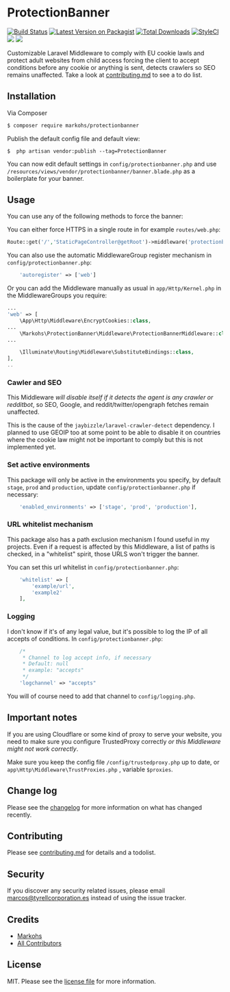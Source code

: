 # ProtectionBanner

[![Build Status](https://travis-ci.org/Markohs/ProtectionBanner.svg?branch=master)](https://travis-ci.org/Markohs/ProtectionBanner)
[![Latest Version on Packagist][ico-version]][link-packagist]
[![Total Downloads][ico-downloads]][link-downloads]
[![StyleCI][ico-styleci]][link-styleci]
[![](https://img.shields.io/badge/PRs-welcome-brightgreen.svg?style=flat-square)](http://makeapullrequest.com)
[![](https://img.shields.io/badge/license-MIT-blue.svg?style=flat-square)](https://opensource.org/licenses/MIT)

Customizable Laravel Middleware to comply with EU cookie lawls and protect adult websites from child access forcing the client to accept conditions before any cookie or anything is sent, detects crawlers so SEO remains unaffected. Take a look at [contributing.md](contributing.md) to see a to do list.

## Installation

Via Composer

``` bash
$ composer require markohs/protectionbanner
```

Publish the default config file and default view:
```
$  php artisan vendor:publish --tag=ProtectionBanner
```

You can now edit default settings in `config/protectionbanner.php` and use `/resources/views/vendor/protectionbanner/banner.blade.php` as a boilerplate for your banner.

## Usage

You can use any of the following methods to force the banner:

You can either force HTTPS in a single route in for example `routes/web.php`:
```php
Route::get('/','StaticPageController@getRoot')->middleware('protectionbanner');

```

You can also use the automatic MiddlewareGroup register mechanism in `config/protectionbanner.php`:
```php
	'autoregister' => ['web']
```

Or you can add the Middleware manually as usual in `app/Http/Kernel.php` in the MiddlewareGroups you require:

```php
...
'web' => [
    \App\Http\Middleware\EncryptCookies::class,
...
    \Markohs\ProtectionBanner\Middleware\ProtectionBannerMiddleware::class,
...

    \Illuminate\Routing\Middleware\SubstituteBindings::class,
],
..
```

### Cawler and SEO

This Middleware *will disable itself if it detects the agent is any crawler or redditbot*, so SEO, Google, and reddit/twitter/opengraph fetches remain unaffected.

This is the cause of the `jaybizzle/laravel-crawler-detect` dependency. I planned to use GEOIP too at some point to be able to disable it on countries where the cookie law might not be important to comply but this is not implemented yet.

### Set active environments

This package will only be active in the environments you specify, by default `stage`, `prod` and `production`, update `config/protectionbanner.php` if necessary:

```php
    'enabled_environments' => ['stage', 'prod', 'production'],
```

### URL whitelist mechanism

This package also has a path exclusion mechanism I found useful in my projects. Even if a request is affected by this Middleware, a list of paths is checked, in a "whitelist" spirit, those URLS won't trigger the banner.

You can set this url whitelist in  `config/protectionbanner.php`:
```php
    'whitelist' => [
        'example/url',
        'example2'
    ],

```

### Logging

I don't know if it's of any legal value, but it's possible to log the IP of all accepts of conditions. In `config/protectionbanner.php`:
```php
	/*
	 * Channel to log accept info, if necessary
	 * Default: null
	 * example: "accepts"
	 */
	'logchannel' => "accepts"
```

You will of course need to add that channel to `config/logging.php`.

## Important notes

If you are using Cloudflare or some kind of proxy to serve your website, you need to make sure you configure TrustedProxy correctly *or this Middleware might not work correctly*.

Make sure you keep the config file `/config/trustedproxy.php` up to date, or `app\Http\Middleware\TrustProxies.php` , variable `$proxies`. 

## Change log

Please see the [changelog](changelog.md) for more information on what has changed recently.

## Contributing

Please see [contributing.md](contributing.md) for details and a todolist.

## Security

If you discover any security related issues, please email marcos@tyrellcorporation.es instead of using the issue tracker.

## Credits

- [Markohs][link-author]
- [All Contributors][link-contributors]

## License

MIT. Please see the [license file](license.md) for more information.

[ico-version]: https://img.shields.io/packagist/v/markohs/protectionbanner.svg?style=flat-square
[ico-downloads]: https://img.shields.io/packagist/dt/markohs/protectionbanner.svg?style=flat-square
[ico-travis]: https://img.shields.io/travis/markohs/protectionbanner/master.svg?style=flat-square
[ico-styleci]: https://styleci.io/repos/238480865/shield

[link-packagist]: https://packagist.org/packages/markohs/protectionbanner
[link-downloads]: https://packagist.org/packages/markohs/protectionbanner
[link-styleci]: https://styleci.io/repos/238480865
[link-author]: https://github.com/markohs
[link-contributors]: ../../contributors
